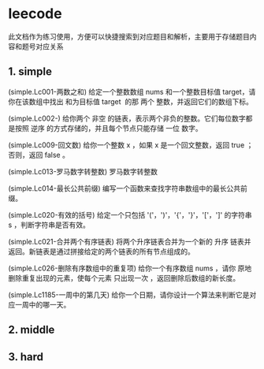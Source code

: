 # leecode

此文档作为练习使用，方便可以快捷搜索到对应题目和解析，主要用于存储题目内容和题号对应关系
## 1. simple

(simple.Lc001-两数之和) 给定一个整数数组 nums 和一个整数目标值 target，请你在该数组中找出 和为目标值 target  的那 两个 整数，并返回它们的数组下标。

(simple.Lc002-) 给你两个 非空 的链表，表示两个非负的整数。它们每位数字都是按照 逆序 的方式存储的，并且每个节点只能存储 一位 数字。

(simple.Lc009-回文数) 给你一个整数 x ，如果 x 是一个回文整数，返回 true ；否则，返回 false 。

(simple.Lc013-罗马数字转整数) 罗马数字转整数

(simple.Lc014-最长公共前缀) 编写一个函数来查找字符串数组中的最长公共前缀。

(simple.Lc020-有效的括号) 给定一个只包括 '('，')'，'{'，'}'，'\['，']' 的字符串 s ，判断字符串是否有效。

(simple.Lc021-合并两个有序链表) 将两个升序链表合并为一个新的 升序 链表并返回。新链表是通过拼接给定的两个链表的所有节点组成的。

(simple.Lc026-删除有序数组中的重复项) 给你一个有序数组 nums ，请你 原地 删除重复出现的元素，使每个元素 只出现一次 ，返回删除后数组的新长度。

(simple.Lc1185-一周中的第几天) 给你一个日期，请你设计一个算法来判断它是对应一周中的哪一天。






## 2. middle





## 3. hard